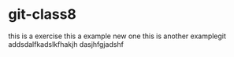# git-class8
this is a exercise
this a example
new one
this is another examplegit addsdalfkadslkfhakjh
dasjhfgjadshf
